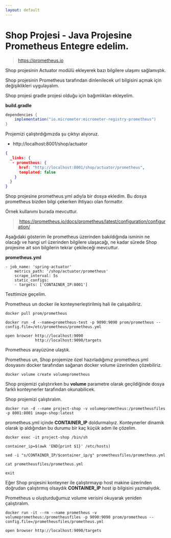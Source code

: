 ```yaml
---
layout: default
---
```

# Shop Projesi - Java Projesine Prometheus Entegre edelim.

> https://prometheus.io

Shop projesinin Actuator modülü ekleyerek bazı bilgilere ulaşımı sağlamıştık.

Shop projesinin Prometheus tarafından dinlenilecek url bilgisini açmak için değişiklikleri uygulayalım.

Shop projesi gradle projesi olduğu için bağımlıkları ekleyelim.

**build.gradle**

```groovy
dependencies {
	implementation("io.micrometer:micrometer-registry-prometheus")
}
```
Projemizi çalıştırdığımızda şu çıktıyı alıyoruz.

- http://localhost:8001/shop/actuator


```json
{
  _links: {
   - prometheus: {
      href: "http://localhost:8001/shop/actuator/prometheus",
      templated: false
    }
  }
}
```

Shop projesine prometheus.yml adıyla bir dosya ekledim. Bu dosya prometheus bizden bilgi çekerken ihtiyacı olan formattır.

Örnek kullanımı burada mevcuttur.

> https://prometheus.io/docs/prometheus/latest/configuration/configuration/


Aşağıdaki gösterim ile prometheus üzerinden bakıldığında isminin ne olacağı ve hangi url üzerinden bilgilere ulaşacağı,
ne kadar sürede Shop projesine ait son bilgilerin tekrar çekileceği mevcuttur.

**prometheus.yml**

```
- job_name: 'spring-actuator'
    metrics_path: '/shop/actuator/prometheus'
    scrape_interval: 5s
    static_configs:
    - targets: ['CONTAINER_IP:8001']
```

Testtimize geçelim.

Prometheus un docker ile konteynerleştirilmiş hali ile çalışabiliriz.

```
docker pull prom/prometheus

docker run -d --name=prometheus-test -p 9090:9090 prom/prometheus --config.file=/etc/prometheus/prometheus.yml

open browser http://localhost:9090
             http://localhost:9090/targets
```

Prometheus arayüzüne ulaştık.

Prometheus un, Shop projemize özel hazırladığımız prometheus.yml dosyasını 
docker tarafından sağanan docker volume üzerinden çözebiliriz.

```
docker volume create volumeprometheus
```

Shop projemizi çalıştırırken bu **volume**  parametre olarak  geçildiğinde dosya farklı konteynerler tarafından okunabilicek.

Shop projemizi çalıştıralım.

```
docker run -d --name project-shop -v volumeprometheus:/prometheusfiles -p 8001:8001 image-shop:latest

```

prometheus.yml içinde **CONTAINER_IP** doldurmalıyız. Konteynerler dinamik olarak ip aldığından bu durumu
bir kaç küçük adım ile çözelim.

```
docker exec -it project-shop /bin/sh

container_ip=$(awk 'END{print $1}' /etc/hosts)

sed -i "s/CONTAINER_IP/$container_ip/g" prometheusfiles/prometheus.yml

cat prometheusfiles/prometheus.yml

exit
```

Eğer Shop projesini konteyner ile çalıştırmayıp host makine üzerinden doğrudan çalıştırmış olsaydık **CONTAINER_IP** host ip bilgisini yazmalıydık.

Prometheus u oluşturduğumuz volume verisini okuyarak yeniden çalıştıralım.

```
docker run -it --rm --name prometheus -v volumeprometheus:/prometheusfiles -p 9090:9090 prom/prometheus --config.file=/prometheusfiles/prometheus.yml

open browser http://localhost:9090/targets
```
